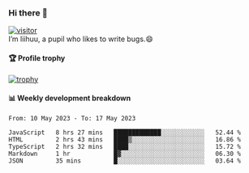 ### Hi there 👋
[![visitor](https://visitor-badge.glitch.me/badge?page_id=liihuu&right_color=blue)](https://github.com/liihuu)<br>
I’m liihuu, a pupil who likes to write bugs.😄


#### 🏆 Profile trophy
[![trophy](https://github-profile-trophy.vercel.app?username=liihuu&margin-w=16&margin-h=16&rank=-C,-B)](https://github.com/liihuu)


#### 📊 Weekly development breakdown
<!--START_SECTION:waka-->

```text
From: 10 May 2023 - To: 17 May 2023

JavaScript   8 hrs 27 mins   █████████████░░░░░░░░░░░░   52.44 %
HTML         2 hrs 43 mins   ████▒░░░░░░░░░░░░░░░░░░░░   16.86 %
TypeScript   2 hrs 32 mins   ████░░░░░░░░░░░░░░░░░░░░░   15.72 %
Markdown     1 hr            █▓░░░░░░░░░░░░░░░░░░░░░░░   06.30 %
JSON         35 mins         █░░░░░░░░░░░░░░░░░░░░░░░░   03.64 %
```

<!--END_SECTION:waka-->

<!--
**liihuu/liihuu** is a ✨ _special_ ✨ repository because its `README.md` (this file) appears on your GitHub profile.

Here are some ideas to get you started:

- 🔭 I’m currently working on ...
- 🌱 I’m currently learning ...
- 👯 I’m looking to collaborate on ...
- 🤔 I’m looking for help with ...
- 💬 Ask me about ...
- 📫 How to reach me: ...
- 😄 Pronouns: ...
- ⚡ Fun fact: ...
-->
